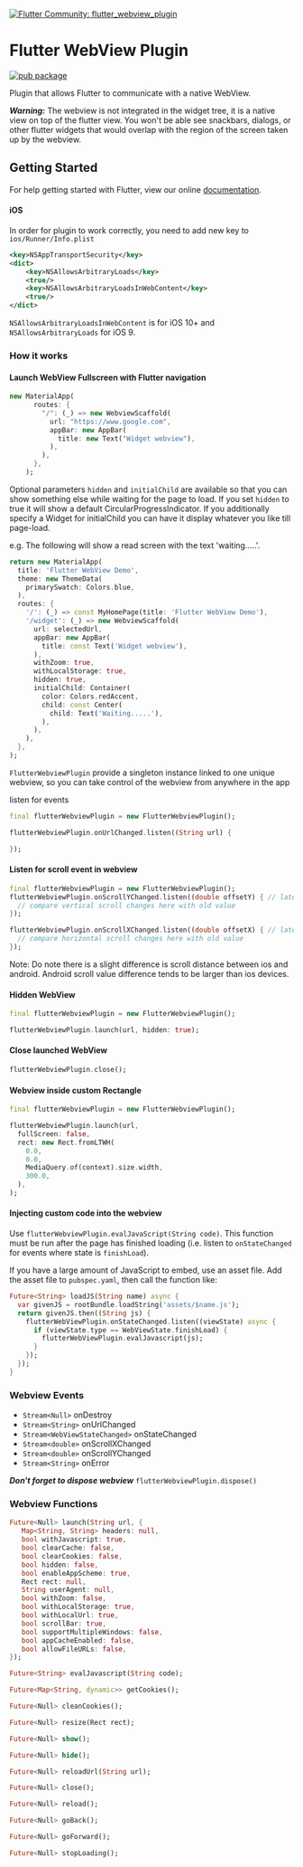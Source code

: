 [![Flutter Community: flutter_webview_plugin](https://fluttercommunity.dev/_github/header/flutter_webview_plugin)](https://github.com/fluttercommunity/community)

# Flutter WebView Plugin

[![pub package](https://img.shields.io/pub/v/flutter_webview_plugin.svg)](https://pub.dartlang.org/packages/flutter_webview_plugin)

Plugin that allows Flutter to communicate with a native WebView.

**_Warning:_**
The webview is not integrated in the widget tree, it is a native view on top of the flutter view.
You won't be able see snackbars, dialogs, or other flutter widgets that would overlap with the region of the screen taken up by the webview.

## Getting Started

For help getting started with Flutter, view our online [documentation](http://flutter.io/).

#### iOS

In order for plugin to work correctly, you need to add new key to `ios/Runner/Info.plist`

```xml
<key>NSAppTransportSecurity</key>
<dict>
    <key>NSAllowsArbitraryLoads</key>
    <true/>
    <key>NSAllowsArbitraryLoadsInWebContent</key>
    <true/>
</dict>
```

`NSAllowsArbitraryLoadsInWebContent` is for iOS 10+ and `NSAllowsArbitraryLoads` for iOS 9.


### How it works

#### Launch WebView Fullscreen with Flutter navigation

```dart
new MaterialApp(
      routes: {
        "/": (_) => new WebviewScaffold(
          url: "https://www.google.com",
          appBar: new AppBar(
            title: new Text("Widget webview"),
          ),
        ),
      },
    );
```

Optional parameters `hidden` and `initialChild` are available so that you can show something else while waiting for the page to load.
If you set `hidden` to true it will show a default CircularProgressIndicator. If you additionally specify a Widget for initialChild
you can have it display whatever you like till page-load.

e.g. The following will show a read screen with the text 'waiting.....'.
```dart
return new MaterialApp(
  title: 'Flutter WebView Demo',
  theme: new ThemeData(
    primarySwatch: Colors.blue,
  ),
  routes: {
    '/': (_) => const MyHomePage(title: 'Flutter WebView Demo'),
    '/widget': (_) => new WebviewScaffold(
      url: selectedUrl,
      appBar: new AppBar(
        title: const Text('Widget webview'),
      ),
      withZoom: true,
      withLocalStorage: true,
      hidden: true,
      initialChild: Container(
        color: Colors.redAccent,
        child: const Center(
          child: Text('Waiting.....'),
        ),
      ),
    ),
  },
);
```

`FlutterWebviewPlugin` provide a singleton instance linked to one unique webview,
so you can take control of the webview from anywhere in the app

listen for events

```dart
final flutterWebviewPlugin = new FlutterWebviewPlugin();

flutterWebviewPlugin.onUrlChanged.listen((String url) {

});
```

#### Listen for scroll event in webview

```dart
final flutterWebviewPlugin = new FlutterWebviewPlugin();
flutterWebviewPlugin.onScrollYChanged.listen((double offsetY) { // latest offset value in vertical scroll
  // compare vertical scroll changes here with old value
});

flutterWebviewPlugin.onScrollXChanged.listen((double offsetX) { // latest offset value in horizontal scroll
  // compare horizontal scroll changes here with old value
});

````

Note: Do note there is a slight difference is scroll distance between ios and android. Android scroll value difference tends to be larger than ios devices.


#### Hidden WebView

```dart
final flutterWebviewPlugin = new FlutterWebviewPlugin();

flutterWebviewPlugin.launch(url, hidden: true);
```

#### Close launched WebView

```dart
flutterWebviewPlugin.close();
```

#### Webview inside custom Rectangle

```dart
final flutterWebviewPlugin = new FlutterWebviewPlugin();

flutterWebviewPlugin.launch(url,
  fullScreen: false,
  rect: new Rect.fromLTWH(
    0.0,
    0.0,
    MediaQuery.of(context).size.width,
    300.0,
  ),
);
```

#### Injecting custom code into the webview
Use `flutterWebviewPlugin.evalJavaScript(String code)`. This function must be run after the page has finished loading (i.e. listen to `onStateChanged` for events where state is `finishLoad`).

If you have a large amount of JavaScript to embed, use an asset file. Add the asset file to `pubspec.yaml`, then call the function like:

```dart
Future<String> loadJS(String name) async {
  var givenJS = rootBundle.loadString('assets/$name.js');
  return givenJS.then((String js) {
    flutterWebViewPlugin.onStateChanged.listen((viewState) async {
      if (viewState.type == WebViewState.finishLoad) {
        flutterWebViewPlugin.evalJavascript(js);
      }
    });
  });
}
```


### Webview Events

- `Stream<Null>` onDestroy
- `Stream<String>` onUrlChanged
- `Stream<WebViewStateChanged>` onStateChanged
- `Stream<double>` onScrollXChanged
- `Stream<double>` onScrollYChanged
- `Stream<String>` onError

**_Don't forget to dispose webview_**
`flutterWebviewPlugin.dispose()`

### Webview Functions

```dart
Future<Null> launch(String url, {
   Map<String, String> headers: null,
   bool withJavascript: true,
   bool clearCache: false,
   bool clearCookies: false,
   bool hidden: false,
   bool enableAppScheme: true,
   Rect rect: null,
   String userAgent: null,
   bool withZoom: false,
   bool withLocalStorage: true,
   bool withLocalUrl: true,
   bool scrollBar: true,
   bool supportMultipleWindows: false,
   bool appCacheEnabled: false,
   bool allowFileURLs: false,
});
```

```dart
Future<String> evalJavascript(String code);
```

```dart
Future<Map<String, dynamic>> getCookies();
```

```dart
Future<Null> cleanCookies();
```

```dart
Future<Null> resize(Rect rect);
```

```dart
Future<Null> show();
```

```dart
Future<Null> hide();
```

```dart
Future<Null> reloadUrl(String url);
```

```dart
Future<Null> close();
```

```dart
Future<Null> reload();
```

```dart
Future<Null> goBack();
```

```dart
Future<Null> goForward();
```

```dart
Future<Null> stopLoading();
```

